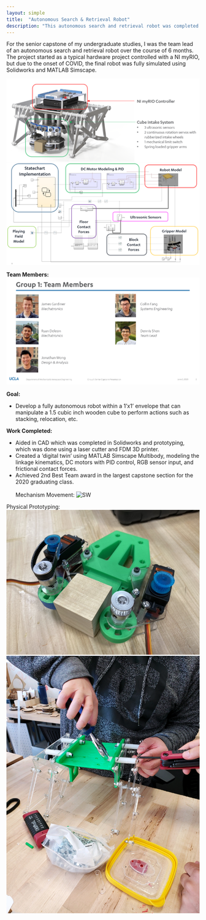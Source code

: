 ```yaml
---
layout: simple
title:  "Autonomous Search & Retrieval Robot"
description: "This autonomous search and retrieval robot was completed as part of my undergraduate senior capstone project. I acted as the team lead, helping guide the development of the robot in both Solidworks and MATLAB over the course of 6 months."
---
```


For the senior capstone of my undergraduate studies, I was the team lead of an autonomous search and retrieval robot over the course of 6 months. The project started as a typical hardware project controlled with a NI myRIO, but due to the onset of COVID, the final robot was fully simulated using Solidworks and MATLAB Simscape.


<img src="/assets/senior_capstone.png" alt="image1" class = 'centered'>
<img src="/assets/senior_capstone2.png" alt="image2" class = 'centered'>
<br>

**Team Members:**
![team](/assets/team.png)


**Goal:**
+ Develop a fully autonomous robot within a 1’x1’ envelope that can manipulate a 1.5 cubic inch wooden cube to perform actions such as stacking, relocation, etc.

**Work Completed:**
+ Aided in CAD which was completed in Solidworks and prototyping, which was done using a laser cutter and FDM 3D printer.
+ Created a ‘digital twin’ using MATLAB Simscape Multibody, modeling the linkage kinematics, DC motors with PID control, RGB sensor input, and frictional contact forces.
+ Achieved 2nd Best Team award in the largest capstone section for the 2020 graduating class. 
<br><br>
Mechanism Movement:
![SW](/assets/capstone.gif)

Physical Prototyping:
![intake](/assets/intake.jpeg)
![robot](/assets/robot.jpeg)